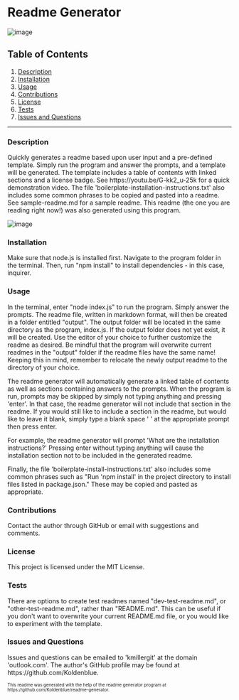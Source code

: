 # Readme Generator

![image](https://img.shields.io/badge/license-MIT%20License-green)

## Table of Contents

1. <a href="#description">Description</a>
2. <a href="#installation">Installation</a>
3. <a href="#usage">Usage</a>
4. <a href="#contributions">Contributions</a>
5. <a href="#license">License</a>
6. <a href="#test">Tests</a>
7. <a href="#questions">Issues and Questions</a>
<hr>
<h3 id='description'>Description</h3>
Quickly generates a readme based upon user input and a pre-defined template. Simply run the program and answer the prompts, and a template will be generated. The template includes a table of contents with linked sections and a license badge. See https://youtu.be/G-kk2_u-25k for a quick demonstration video. The file 'boilerplate-installation-instructions.txt' also includes some common phrases to be copied and pasted into a readme.
See sample-readme.md for a sample readme. This readme (the one you are reading right now!) was also generated using this program.

![image](https://user-images.githubusercontent.com/64618290/90838156-f81b3e80-e308-11ea-9744-caac9d30ef29.png)

<h3 id='installation'>Installation</h3>
Make sure that node.js is installed first. Navigate to the program folder in the terminal. Then, run "npm install" to install dependencies - in this case, inquirer.

<h3 id='usage'>Usage</h3>
<p>In the terminal, enter "node index.js" to run the program. Simply answer the prompts. The readme file, written in markdown format, will then be created in a folder entitled "output". The output folder will be located in the same directory as the program, index.js. If the output folder does not yet exist, it will be created. Use the editor of your choice to further customize the readme as desired. Be mindful that the program will overwrite current readmes in the "output" folder if the readme files have the same name! Keeping this in mind, remember to relocate the newly output readme to the directory of your choice.</p>

<p>The readme generator will automatically generate a linked table of contents as well as sections containing answers to the prompts. When the program is run, prompts may be skipped by simply not typing anything and pressing 'enter'. In that case, the readme generator will not include that section in the readme. If you would still like to include a section in the readme, but would like to leave it blank, simply type a blank space ' ' at the appropriate prompt then press enter.</p>

<p> For example, the readme generator will prompt 'What are the installation instructions?' Pressing enter without typing anything will cause the installation section not to be included in the generated readme.</p>

<p>Finally, the file 'boilerplate-install-instructions.txt' also includes some common phrases such as "Run 'npm install' in the project directory to install files listed in package.json." These may be copied and pasted as appropriate.</p>

<h3 id='contributions'>Contributions</h3>
Contact the author through GitHub or email with suggestions and comments.

<h3 id='license'>License</h3>
This project is licensed under the MIT License.

<h3 id='test'>Tests</h3>
There are options to create test readmes named "dev-test-readme.md", or "other-test-readme.md", rather than "README.md". This can be useful if you don't want to overwrite your current README.md file, or you would like to experiment with the template.

<h3 id='questions'>Issues and Questions</h3>
Issues and questions can be emailed to 'kmillergit' at the domain 'outlook.com'. The author's GitHub profile may be found at https://github.com/Koldenblue.

<p><sub><sup>This readme was generated with the help of the readme generator program at https://github.com/Koldenblue/readme-generator.</sup></sub></p>
